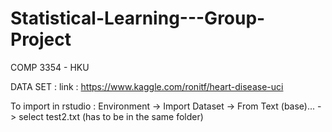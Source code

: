 # Statistical-Learning---Group-Project
 COMP 3354 - HKU

DATA SET :
link : https://www.kaggle.com/ronitf/heart-disease-uci

To import in rstudio : Environment -> Import Dataset -> From Text (base)... -> select test2.txt (has to be in the same folder) 
